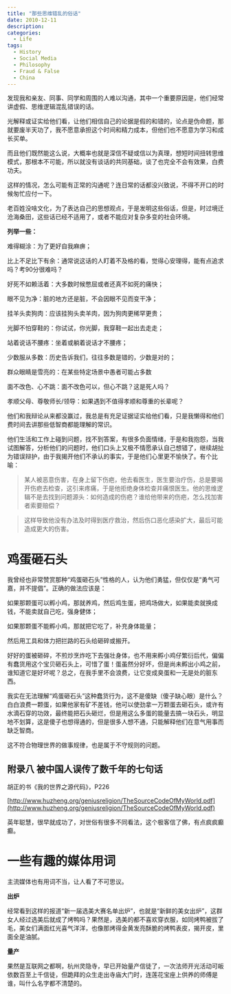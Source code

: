 ```yaml
---
title: "那些思维错乱的俗话"
date: 2010-12-11
description: 
categories:
  - Life
tags:
  - History  
  - Social Media
  - Philosophy
  - Fraud & False
  - China
---
```



发现我和亲友、同事、同学和周围的人难以沟通，其中一个重要原因是，他们经常讲虚假、思维逻辑混乱错误的话。

光解释或证实给他们看，让他们相信自己的论据是假的和错的，论点是伪命题，那就要废半天功了，我不愿意承担这个时间和精力成本，但他们也不愿意为学习和成长买单。

而且他们既然能这么说，大概率也就是深信不疑或信以为真理，想短时间扭转思维模式，那根本不可能，所以就没有谈话的共同基础，谈了也完全不会有效果，白费功夫。

这样的情况，怎么可能有正常的沟通呢？连日常的话都没兴致说，不得不开口的时候匆忙应付一下。

老百姓没啥文化，为了表达自己的思想观点，于是发明这些俗话，但是，时过境迁沧海桑田，这些话已经不适用了，或者不能应对复杂多变的社会环境。

**列举一些：**

难得糊涂：为了更好自我麻痹；

比上不足比下有余：通常说这话的人盯着不及格的看，觉得心安理得，能有点追求吗？考90分很难吗？

好死不如赖活着：大多数时候憋屈或者还真不如死的痛快；

眼不见为净：脏的地方还是脏，不会因眼不见而变干净；

挂羊头卖狗肉：应该挂狗头卖羊肉，因为狗肉更稀罕更贵；

光脚不怕穿鞋的：你试试，你光脚，我穿鞋一起出去走走；

站着说话不腰疼：坐着或躺着说话才不腰疼；

少数服从多数：历史告诉我们，往往多数是错的，少数是对的；

群众眼睛是雪亮的：在某些特定场景中愚者可能占多数

面不改色、心不跳：面不改色可以，但心不跳？这是死人吗？

孝顺父母、尊敬师长/领导：如果遇到不值得孝顺和尊重的长辈呢？

他们和我辩论从来都没赢过，我总是有充足证据证实给他们看，只是我懒得和他们费时间去讲那些低智商都能理解的常识。

他们生活和工作上碰到问题，找不到答案，有很多负面情绪，于是和我抱怨，当我试图解答，分析他们的问题时，他们口头上又极不情愿承认自己想错了，继续胡扯为错误辩护，由于我揭开他们不承认的事实，于是他们心里更不愉快了。有个比喻：

> 某人被恶意伤害，在身上留下伤疤，他去看医生，医生要治疗伤，总是要揭开伤疤去检查，这引来疼痛，于是他拒绝身体检查并痛恨医生。他的思维逻辑不是去找到问题源头：如何造成的伤疤？谁给他带来的伤疤，怎么找加害者索要赔偿？

> 这样导致他没有办法及时得到医疗救治，然后伤口恶化感染扩大，最后可能造成更大的伤害。


# 鸡蛋砸石头

我曾经也非常赞赏那种“鸡蛋砸石头”性格的人，认为他们勇猛，但仅仅是“勇气可嘉，并不提倡”。正确的做法应该是：

如果那颗蛋可以孵小鸡，那就养鸡，然后鸡生蛋，把鸡场做大，如果能卖就换成钱，不能卖就自己吃，强身健体；

如果那颗蛋不能孵小鸡，那就把它吃了，补充身体能量；

然后用工具和体力把拦路的石头给砸碎或搬开。

好好的蛋被砸碎，不煎炒烹炸吃下去强壮身体，也不用来孵小鸡仔繁衍后代，偏偏有蠢货用这个宝贝砸石头上，可惜了蛋！蛋虽然分好坏，但是尚未孵出小鸡之前，谁知道它是好坏呢？总之，在我手里不会浪费，让它变成臭蛋和一无是处的脏东西。

我实在无法理解“鸡蛋砸石头”这种蠢货行为，这不是傻缺（傻子缺心眼）是什么？白白浪费一颗蛋，如果他家有矿不差钱，他可以使劲拿一万颗蛋去砸石头，或许有水滴石穿的功效，最终能把石头砸烂，但是用这么多蛋的能量去搞一块石头，明显地不划算，这是傻子也想得通的，但是很多人想不通，只能解释他们在意气用事而缺乏智商。

这不符合物理世界的做事规律，也是属于不守规则的问题。

## 附录八 被中国人误传了数千年的七句话

胡正的书《我的世界之源代码》，P226

[http://www.huzheng.org/geniusreligion/TheSourceCodeOfMyWorld.pdf](http://www.huzheng.org/geniusreligion/TheSourceCodeOfMyWorld.pdf)

英年聪慧，很早就成功了，对世俗有很多不同看法，这个极客信了佛，有点疯疯癫癫。

# 一些有趣的媒体用词

主流媒体也有用词不当，让人看了不可思议。

**出炉**

经常看到这样的报道“新一届选美大赛名单出炉”，也就是“新鲜的美女出炉”，这群女人经过选美后就成了烤鸭吗？果然是，选美的都不喜欢穿衣服，如同烤鸭被拔了毛，美女们满面红光喜气洋洋，也像那烤得金黄发亮酥脆的烤鸭表皮，揭开皮，里面全是油腻。

**量产**

果然是互联网之都啊，杭州灵隐寺，早已开始量产信徒了，一次法师开光活动可皈依数百至上千信徒，但跪拜的众生走出寺庙大门时，连莲花宝座上供养的师傅是谁，叫什么名字都不清楚的。